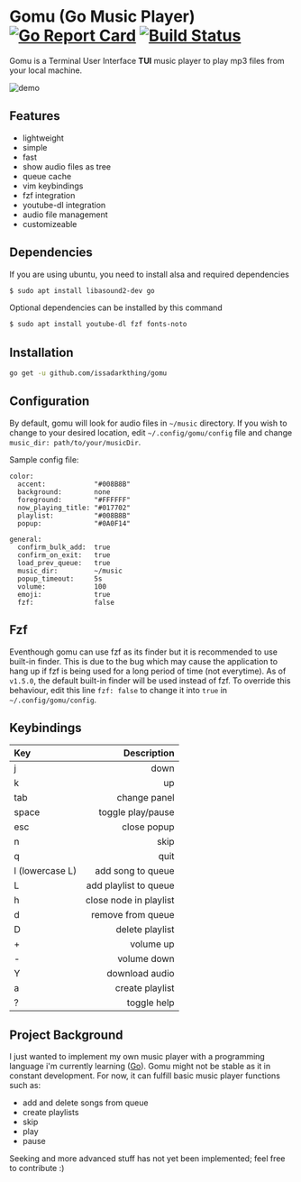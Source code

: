 
# Gomu (Go Music Player) [![Go Report Card](https://goreportcard.com/badge/github.com/issadarkthing/gomu)](https://goreportcard.com/report/github.com/issadarkthing/gomu) [![Build Status](https://travis-ci.com/issadarkthing/gomu.svg?branch=master)](https://travis-ci.com/issadarkthing/gomu)
Gomu is a Terminal User Interface **TUI** music player to play mp3 files from your local machine. 

![demo](/gomu.gif)

## Features
- lightweight
- simple
- fast
- show audio files as tree
- queue cache
- vim keybindings
- fzf integration
- youtube-dl integration
- audio file management
- customizeable

## Dependencies
If you are using ubuntu, you need to install alsa and required dependencies
```sh
$ sudo apt install libasound2-dev go
```
Optional dependencies can be installed by this command
```sh
$ sudo apt install youtube-dl fzf fonts-noto
```

## Installation
```sh
go get -u github.com/issadarkthing/gomu
```

## Configuration
By default, gomu will look for audio files in `~/music` directory. If you wish to change to your desired location, edit `~/.config/gomu/config` file
and change `music_dir: path/to/your/musicDir`. 

Sample config file:

```
color:
  accent:            "#008B8B"
  background:        none
  foreground:        "#FFFFFF"
  now_playing_title: "#017702"
  playlist:          "#008B8B"
  popup:             "#0A0F14"

general:
  confirm_bulk_add:  true
  confirm_on_exit:   true
  load_prev_queue:   true
  music_dir:         ~/music
  popup_timeout:     5s
  volume:            100
  emoji:             true
  fzf:               false
```

## Fzf
Eventhough gomu can use fzf as its finder but it is recommended to use built-in
finder. This is due to the bug which may cause the application to hang up
if fzf is being used for a long period of time (not everytime). As of `v1.5.0`,
the default built-in finder will be used instead of fzf. To override this behaviour,
edit this line `fzf: false` to change it into `true` in `~/.config/gomu/config`.


## Keybindings

| Key             |            Description |
|:----------------|-----------------------:|
| j               |                   down |
| k               |                     up |
| tab             |           change panel |
| space           |      toggle play/pause |
| esc             |            close popup |
| n               |                   skip |
| q               |                   quit |
| l (lowercase L) |      add song to queue |
| L               |  add playlist to queue |
| h               | close node in playlist |
| d               |      remove from queue |
| D               |        delete playlist |
| +               |              volume up |
| -               |            volume down |
| Y               |         download audio |
| a               |        create playlist |
| ?               |            toggle help |



## Project Background
I just wanted to implement my own music player with a programming language i'm currently learning ([Go](https://golang.org/)). Gomu might not be stable as it in constant development. For now, it can fulfill basic music player functions such as:
- add and delete songs from queue
- create playlists
- skip
- play
- pause 

Seeking and more advanced stuff has not yet been implemented; feel free to contribute :)
